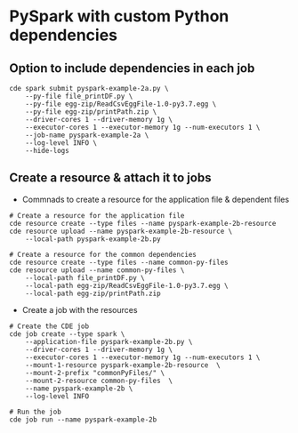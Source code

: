 # PySpark with custom Python dependencies

## Option to include dependencies in each job

```
cde spark submit pyspark-example-2a.py \
	--py-file file_printDF.py \
	--py-file egg-zip/ReadCsvEggFile-1.0-py3.7.egg \
	--py-file egg-zip/printPath.zip \
	--driver-cores 1 --driver-memory 1g \
	--executor-cores 1 --executor-memory 1g --num-executors 1 \
	--job-name pyspark-example-2a \
	--log-level INFO \
	--hide-logs
```

## Create a resource & attach it to jobs
- Commnads to create a resource for the application file & dependent files
```
# Create a resource for the application file
cde resource create --type files --name pyspark-example-2b-resource
cde resource upload --name pyspark-example-2b-resource \
	--local-path pyspark-example-2b.py

# Create a resource for the common dependencies
cde resource create --type files --name common-py-files
cde resource upload --name common-py-files \
	--local-path file_printDF.py \
	--local-path egg-zip/ReadCsvEggFile-1.0-py3.7.egg \
	--local-path egg-zip/printPath.zip
```
- Create a job with the resources
```
# Create the CDE job
cde job create --type spark \
	--application-file pyspark-example-2b.py \
	--driver-cores 1 --driver-memory 1g \
	--executor-cores 1 --executor-memory 1g --num-executors 1 \
	--mount-1-resource pyspark-example-2b-resource  \
	--mount-2-prefix "commonPyFiles/" \
	--mount-2-resource common-py-files  \
	--name pyspark-example-2b \
	--log-level INFO

# Run the job
cde job run --name pyspark-example-2b
```